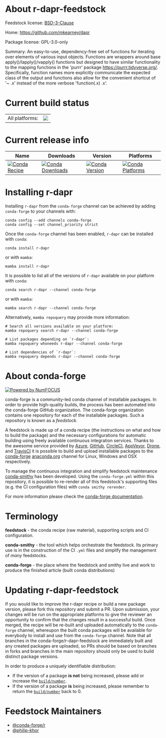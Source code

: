 About r-dapr-feedstock
======================

Feedstock license: [BSD-3-Clause](https://github.com/conda-forge/r-dapr-feedstock/blob/main/LICENSE.txt)

Home: https://github.com/mkearney/dapr

Package license: GPL-3.0-only

Summary: An easy-to-use, dependency-free set of functions for iterating over elements of various input objects. Functions are wrappers around base apply()/lapply()/vapply() functions but designed to have similar functionality to the mapping functions in the 'purrr' package <https://purrr.tidyverse.org/>. Specifically, function names more explicitly communicate the expected class of the output and functions also allow for the convenient shortcut of '~ .x' instead of the more verbose 'function(.x) .x'.

Current build status
====================


<table><tr><td>All platforms:</td>
    <td>
      <a href="https://dev.azure.com/conda-forge/feedstock-builds/_build/latest?definitionId=8003&branchName=main">
        <img src="https://dev.azure.com/conda-forge/feedstock-builds/_apis/build/status/r-dapr-feedstock?branchName=main">
      </a>
    </td>
  </tr>
</table>

Current release info
====================

| Name | Downloads | Version | Platforms |
| --- | --- | --- | --- |
| [![Conda Recipe](https://img.shields.io/badge/recipe-r--dapr-green.svg)](https://anaconda.org/conda-forge/r-dapr) | [![Conda Downloads](https://img.shields.io/conda/dn/conda-forge/r-dapr.svg)](https://anaconda.org/conda-forge/r-dapr) | [![Conda Version](https://img.shields.io/conda/vn/conda-forge/r-dapr.svg)](https://anaconda.org/conda-forge/r-dapr) | [![Conda Platforms](https://img.shields.io/conda/pn/conda-forge/r-dapr.svg)](https://anaconda.org/conda-forge/r-dapr) |

Installing r-dapr
=================

Installing `r-dapr` from the `conda-forge` channel can be achieved by adding `conda-forge` to your channels with:

```
conda config --add channels conda-forge
conda config --set channel_priority strict
```

Once the `conda-forge` channel has been enabled, `r-dapr` can be installed with `conda`:

```
conda install r-dapr
```

or with `mamba`:

```
mamba install r-dapr
```

It is possible to list all of the versions of `r-dapr` available on your platform with `conda`:

```
conda search r-dapr --channel conda-forge
```

or with `mamba`:

```
mamba search r-dapr --channel conda-forge
```

Alternatively, `mamba repoquery` may provide more information:

```
# Search all versions available on your platform:
mamba repoquery search r-dapr --channel conda-forge

# List packages depending on `r-dapr`:
mamba repoquery whoneeds r-dapr --channel conda-forge

# List dependencies of `r-dapr`:
mamba repoquery depends r-dapr --channel conda-forge
```


About conda-forge
=================

[![Powered by
NumFOCUS](https://img.shields.io/badge/powered%20by-NumFOCUS-orange.svg?style=flat&colorA=E1523D&colorB=007D8A)](https://numfocus.org)

conda-forge is a community-led conda channel of installable packages.
In order to provide high-quality builds, the process has been automated into the
conda-forge GitHub organization. The conda-forge organization contains one repository
for each of the installable packages. Such a repository is known as a *feedstock*.

A feedstock is made up of a conda recipe (the instructions on what and how to build
the package) and the necessary configurations for automatic building using freely
available continuous integration services. Thanks to the awesome service provided by
[Azure](https://azure.microsoft.com/en-us/services/devops/), [GitHub](https://github.com/),
[CircleCI](https://circleci.com/), [AppVeyor](https://www.appveyor.com/),
[Drone](https://cloud.drone.io/welcome), and [TravisCI](https://travis-ci.com/)
it is possible to build and upload installable packages to the
[conda-forge](https://anaconda.org/conda-forge) [anaconda.org](https://anaconda.org/)
channel for Linux, Windows and OSX respectively.

To manage the continuous integration and simplify feedstock maintenance
[conda-smithy](https://github.com/conda-forge/conda-smithy) has been developed.
Using the ``conda-forge.yml`` within this repository, it is possible to re-render all of
this feedstock's supporting files (e.g. the CI configuration files) with ``conda smithy rerender``.

For more information please check the [conda-forge documentation](https://conda-forge.org/docs/).

Terminology
===========

**feedstock** - the conda recipe (raw material), supporting scripts and CI configuration.

**conda-smithy** - the tool which helps orchestrate the feedstock.
                   Its primary use is in the construction of the CI ``.yml`` files
                   and simplify the management of *many* feedstocks.

**conda-forge** - the place where the feedstock and smithy live and work to
                  produce the finished article (built conda distributions)


Updating r-dapr-feedstock
=========================

If you would like to improve the r-dapr recipe or build a new
package version, please fork this repository and submit a PR. Upon submission,
your changes will be run on the appropriate platforms to give the reviewer an
opportunity to confirm that the changes result in a successful build. Once
merged, the recipe will be re-built and uploaded automatically to the
`conda-forge` channel, whereupon the built conda packages will be available for
everybody to install and use from the `conda-forge` channel.
Note that all branches in the conda-forge/r-dapr-feedstock are
immediately built and any created packages are uploaded, so PRs should be based
on branches in forks and branches in the main repository should only be used to
build distinct package versions.

In order to produce a uniquely identifiable distribution:
 * If the version of a package **is not** being increased, please add or increase
   the [``build/number``](https://docs.conda.io/projects/conda-build/en/latest/resources/define-metadata.html#build-number-and-string).
 * If the version of a package **is** being increased, please remember to return
   the [``build/number``](https://docs.conda.io/projects/conda-build/en/latest/resources/define-metadata.html#build-number-and-string)
   back to 0.

Feedstock Maintainers
=====================

* [@conda-forge/r](https://github.com/orgs/conda-forge/teams/r/)
* [@philip-khor](https://github.com/philip-khor/)

